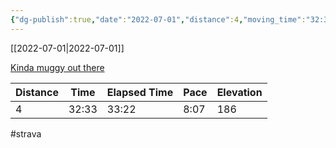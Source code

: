 ```yaml
---
{"dg-publish":true,"date":"2022-07-01","distance":4,"moving_time":"32:33","elapsed_time":"33:22","pace":"8:07","total_elevation_gain":186,"url":"https://www.strava.com/activities/7400236026","permalink":"/01-personal/strava/2022-07-01-kinda-muggy-out-there/","dgPassFrontmatter":true}
---
```



[[2022-07-01\|2022-07-01]]

[Kinda muggy out there](https://www.strava.com/activities/7400236026)

| Distance | Time  | Elapsed Time | Pace | Elevation |
| -------- | ----- | ------------ | ---- | --------- |
| 4        | 32:33 | 33:22        | 8:07 | 186       |




#strava
